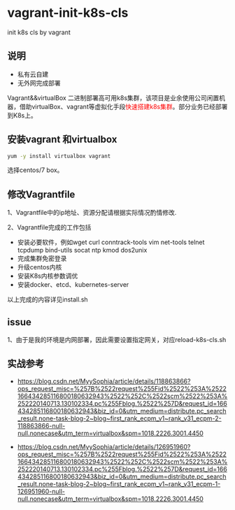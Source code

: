 # vagrant-init-k8s-cls
init k8s cls by vagrant

## 说明

- 私有云自建
- 无外网完成部署

Vagrant&&virtualBox 二进制部署高可用k8s集群，该项目是业余使用公司闲置机器，借助virtualBox、vagrant等虚拟化手段<font color='red'>快速搭建k8s集群</font>。部分业务已经部署到K8s上。

## 安装vagrant 和virtualbox

```bash
yum -y install virtualbox vagrant 
```

选择centos/7 box。

##  修改Vagrantfile

1、Vagrantfile中的ip地址、资源分配请根据实际情况酌情修改.

2、Vagrantfile完成的工作包括

- 安装必要软件，例如wget curl conntrack-tools vim net-tools telnet tcpdump bind-utils socat ntp kmod  dos2unix
- 完成集群免密登录
- 升级centos内核
- 安装K8s内核参数调优
- 安装docker、etcd、kubernetes-server

以上完成的内容详见install.sh

## issue

1、由于是我的环境是内网部署，因此需要设置指定网关，对应reload-k8s-cls.sh

## 实战参考

- https://blog.csdn.net/MyySophia/article/details/118863866?ops_request_misc=%257B%2522request%255Fid%2522%253A%2522166434285116800180632943%2522%252C%2522scm%2522%253A%252220140713.130102334.pc%255Fblog.%2522%257D&request_id=166434285116800180632943&biz_id=0&utm_medium=distribute.pc_search_result.none-task-blog-2~blog~first_rank_ecpm_v1~rank_v31_ecpm-2-118863866-null-null.nonecase&utm_term=virtualbox&spm=1018.2226.3001.4450

- https://blog.csdn.net/MyySophia/article/details/126951960?ops_request_misc=%257B%2522request%255Fid%2522%253A%2522166434285116800180632943%2522%252C%2522scm%2522%253A%252220140713.130102334.pc%255Fblog.%2522%257D&request_id=166434285116800180632943&biz_id=0&utm_medium=distribute.pc_search_result.none-task-blog-2~blog~first_rank_ecpm_v1~rank_v31_ecpm-1-126951960-null-null.nonecase&utm_term=virtualbox&spm=1018.2226.3001.4450